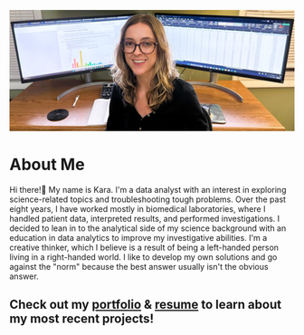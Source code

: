 ![](https://github.com/ke177409/Kara-Evans/blob/main/images/portfolio3.jpg)

# About Me 
Hi there!👋 My name is Kara. I'm a data analyst with an interest in exploring science-related topics and troubleshooting tough problems. 
Over the past eight years, I have worked mostly in biomedical laboratories, where I handled patient data, interpreted results, and performed investigations. I decided to lean in to the analytical side of my science background with an education in data analytics to improve my investigative abilities. I'm a creative thinker, which I believe is a result of being a left-handed person living in a right-handed world. I like to develop my own solutions and go against the "norm" because the best answer usually isn't the obvious answer.

## Check out my [portfolio](https://ke177409.github.io/Kara-Evans-Portfolio/) & [resume](https://github.com/ke177409/Kara-Evans-Portfolio/blob/main/images/Evans.Kara%20Resume.pdf) to learn about my most recent projects!
